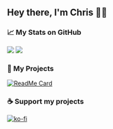 ## Hey there, I'm Chris ✌🏻

### 📈 My Stats on GitHub
![](http://github-profile-summary-cards.vercel.app/api/cards/profile-details?username=christopherklay&theme=github)
![](http://github-profile-summary-cards.vercel.app/api/cards/stats?username=christopherklay&theme=github)

### 🚀 My Projects
[![ReadMe Card](https://github-readme-stats.vercel.app/api/pin/?username=christopherklay&repo=stadiaenhanced)](https://github.com/ChristopherKlay/StadiaEnhanced)

### ☕ Support my projects
[![ko-fi](https://ko-fi.com/img/githubbutton_sm.svg)](https://ko-fi.com/B0B079EUW)
